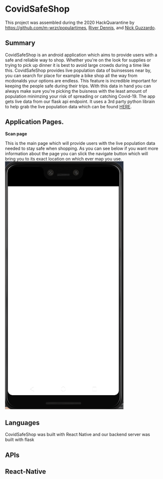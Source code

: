 # CovidSafeShop

This project was assembled during the 2020 HackQuarantine by https://github.com/m-wrzr/populartimes, [River Dennis](https://github.com/scifipanda), and [Nick Guzzardo](https://github.com/NickGuz).

## Summary

CovidSafeShop is an android application which aims to provide users with a safe and reliable way to shop. Whether you're on the look for supplies or trying to pick up dinner it is best to avoid large crowds during a time like this. CovidSafeShop provides live population data of buinsesses near by, you can search for place for example a bike shop all the way from mcdonalds your options are endless.
This feature is incredible important for keeping the people safe during their trips. With this data in hand you can always make sure you're picking the buisness with the least amount of population minimzing your risk of spreading or catching Covid-19.
The app gets live data from our flask api endpoint. It uses a 3rd party python librain to help grab the live population data which can be found [HERE](https://github.com/m-wrzr/populartimes).

## Application Pages.

**Scan page**

This is the main page which will provide users with the live population data needed to stay safe when shopping. As you can see below if you want more information about the page you can slick the navigate button which will bring you to its exact location on which ever map you use.
![Scan-Page](assets/ScanPage.gif)

## Languages

CovidSafeShop was built with React Native and our backend server was built with flask


## APIs

## React-Native
